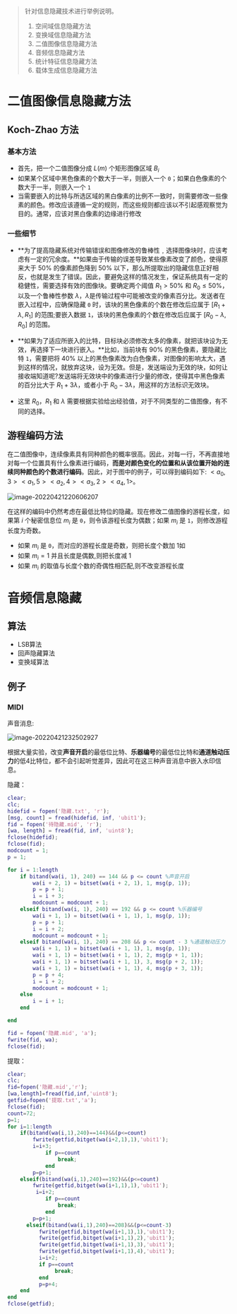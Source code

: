 > 针对信息隐藏技术进行举例说明。
>
> 1. 空间域信息隐藏方法
> 2. 变换域信息隐藏方法
> 3. 二值图像信息隐藏方法
> 4. 音频信息隐藏方法
> 5. 统计特征信息隐藏方法
> 6. 载体生成信息隐藏方法

# 二值图像信息隐藏方法

## Koch-Zhao 方法

### 基本方法

- 首先，把一个二值图像分成 $L(m)$ 个矩形图像区域 $B_i$
- 如果某个区域中黑色像素的个数大于一半，则嵌入一个 `0`；如果白色像素的个数大于一半，则嵌入一个 `1`
- 当需要嵌入的比特与所选区域的黑白像素的比例不一致时，则需要修改一些像素的颜色。修改应该遵循一定的规则，而这些规则都应该以不引起感观察觉为目的。通常，应该对黑白像素的边缘进行修改

### 一些细节

- **为了提高隐藏系统对传输错误和图像修改的鲁棒性﹐选择图像块时，应该考虑有一定的冗余度。**如果由于传输的误差导致某些像素改变了颜色，使得原来大于 $50\%$ 的像素颜色降到 $50\%$ 以下，那么所提取出的隐藏信息正好相反，也就是发生了错误。因此，要避免这样的情况发生，保证系统具有一定的稳健性，需要选择有效的图像块。要确定两个阈值 $R_1>50\%$ 和 $R_0\leq50\%$，以及一个鲁棒性参数 $\lambda$，$\lambda$是传输过程中可能被改变的像素百分比。发送者在嵌入过程中，应确保隐藏 `0` 时，该块的黑色像素的个数在修改后应属于 $\left[R_1+\lambda,R_1\right]$ 的范围;要嵌入数据 `1`，该块的黑色像素的个数在修改后应属于 $\left[R_0-\lambda,R_0\right]$ 的范围。

- **如果为了适应所嵌入的比特，目标块必须修改太多的像素，就把该块设为无效，再选择下一块进行嵌入。**比如，当前块有 $90\%$ 的黑色像素，要隐藏比特 `1`，需要把将 $40\%$ 以上的黑色像素改为白色像素，对图像的影响太大，遇到这样的情况，就放弃这块，设为无效。但是，发送端设为无效的块，如何让接收端知道呢?发送端将无效块中的像素进行少量的修改，使得其中黑色像素的百分比大于 $R_1+3\lambda$，或者小于 $R_0-3\lambda$，用这样的方法标识无效块。
- 这里 $R_0$，$R_1$ 和 $\lambda$ 需要根据实验给出经验值，对于不同类型的二值图像，有不同的选择。

## 游程编码方法

在二值图像中，连续像素具有同种颜色的概率很高。因此，对每一行，不再直接地对每一个位置具有什么像素进行编码，**而是对颜色变化的位置和从该位置开始的连续同种颜色的个数进行编码**。因此，对于图中的例子，可以得到编码如下: $<a_0,3><a_1,5><a_2,4><a_3,2><a_4,1>$。

![image-20220421220606207](C:/Users/83442/AppData/Roaming/Typora/typora-user-images/image-20220421220606207.png)

在这样的编码中仍然考虑在最低比特位的隐藏。现在修改二值图像的游程长度，如果第 $i$ 个秘密信息位 $m_i$ 是 `0`，则令该游程长度为偶数；如果 $m_i$ 是 `1`，则修改游程长度为奇数。

- 如果 $m_i$ 是 `0`，而对应的游程长度是奇数，则把长度个数加 $1$如
- 如果 $m_i=1$ 并且长度是偶数,则把长度减 $1$
- 如果 $m_i$ 的取值与长度个数的奇偶性相匹配,则不改变游程长度

# 音频信息隐藏

## 算法

- LSB算法
- 回声隐藏算法
- 变换域算法

## 例子

### MIDI

声音消息:

![image-20220421232502927](C:/Users/83442/AppData/Roaming/Typora/typora-user-images/image-20220421232502927.png)

根据大量实验，改变**声音开启**的最低位比特、**乐器编号**的最低位比特和**通道触动压力**的低4比特位，都不会引起听觉差异，因此可在这三种声音消息中嵌入水印信息。

隐藏：

```matlab
clear;
clc;
hidefid = fopen('隐藏.txt', 'r');
[msg, count] = fread(hidefid, inf, 'ubit1');
fid = fopen('待隐藏.mid', 'r');
[wa, length] = fread(fid, inf, 'uint8');
fclose(hidefid);
fclose(fid);
modcount = 1;
p = 1;

for i = 1:length
    if bitand(wa(i, 1), 240) == 144 && p <= count %声音开启
        wa(i + 2, 1) = bitset(wa(i + 2, 1), 1, msg(p, 1));
        p = p + 1;
        i = i + 3;
        modcount = modcount + 1;
    elseif bitand(wa(i, 1), 240) == 192 && p <= count %乐器编号
        wa(i + 1, 1) = bitset(wa(i + 1, 1), 1, msg(p, 1));
        p = p + 1;
        i = i + 2;
        modcount = modcount + 1;
    elseif bitand(wa(i, 1), 240) == 208 && p <= count - 3 %通道触动压力
        wa(i + 1, 1) = bitset(wa(i + 1, 1), 1, msg(p, 1));
        wa(i + 1, 1) = bitset(wa(i + 1, 1), 2, msg(p + 1, 1));
        wa(i + 1, 1) = bitset(wa(i + 1, 1), 3, msg(p + 2, 1));
        wa(i + 1, 1) = bitset(wa(i + 1, 1), 4, msg(p + 3, 1));
        p = p + 4;
        i = i + 2;
        modcount = modcount + 1;
    else
        i = i + 1;
    end

end

fid = fopen('隐藏.mid', 'a');
fwrite(fid, wa);
fclose(fid);
```

提取：

```matlab
clear;
clc;
fid=fopen('隐藏.mid','r');
[wa,length]=fread(fid,inf,'uint8');
getfid=fopen('提取.txt','a');
fclose(fid);
count=72;
p=1;
for i=1:length
    if(bitand(wa(i,1),240)==144)&&(p<=count)
        fwrite(getfid,bitget(wa(i+2,1),1),'ubit1');
        i=i+3;
            if p==count
                break;
            end
        p=p+1;
    elseif(bitand(wa(i,1),240)==192)&&(p<=count)
        fwrite(getfid,bitget(wa(i+1,1),1),'ubit1');
         i=i+2;
            if p==count
                break;
            end
        p=p+1;
      elseif(bitand(wa(i,1),240)==208)&&(p<=count-3)
          fwrite(getfid,bitget(wa(i+1,1),1),'ubit1');
          fwrite(getfid,bitget(wa(i+1,1),2),'ubit1');
          fwrite(getfid,bitget(wa(i+1,1),3),'ubit1');
          fwrite(getfid,bitget(wa(i+1,1),4),'ubit1');
          i=i+2;
          if p==count
               break;
          end
          p=p+4;
    end
end
fclose(getfid);
```

